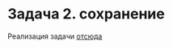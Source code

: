 # Задача 2. сохранение 
Реализация задачи [отсюда](https://github.com/netology-code/jd-homeworks/tree/master/files/task2)